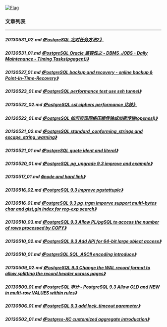 <a rel=nofollow href=http://info.flagcounter.com/h9V1  ><img src=http://s03.flagcounter.com/count/h9V1/bg_FFFFFF/txt_000000/border_CCCCCC/columns_2/maxflags_12/viewers_0/labels_0/pageviews_0/flags_0/  alt=Flag Counter  border=0  ></a>
### 文章列表  
----  
##### 20130531_02.md   [《PostgreSQL 定时任务方法2》](20130531_02.md)  
##### 20130531_01.md   [《PostgreSQL Oracle 兼容性之 - DBMS_JOBS - Daily Maintenance - Timing Tasks(pgagent)》](20130531_01.md)  
##### 20130527_01.md   [《PostgreSQL backup and recovery - online backup & Point-In-Time-Recovery》](20130527_01.md)  
##### 20130523_01.md   [《PostgreSQL performance test use ssh tunnel》](20130523_01.md)  
##### 20130522_02.md   [《PostgreSQL ssl ciphers performance 比较》](20130522_02.md)  
##### 20130522_01.md   [《PostgreSQL 如何实现网络压缩传输或加密传输(openssl)》](20130522_01.md)  
##### 20130521_02.md   [《PostgreSQL standard_conforming_strings and escape_string_warning》](20130521_02.md)  
##### 20130521_01.md   [《PostgreSQL quote ident and literal》](20130521_01.md)  
##### 20130520_01.md   [《PostgreSQL pg_upgrade 9.3 improve and example》](20130520_01.md)  
##### 20130517_01.md   [《inode and hard link》](20130517_01.md)  
##### 20130516_02.md   [《PostgreSQL 9.3 improve pgstattuple》](20130516_02.md)  
##### 20130516_01.md   [《PostgreSQL 9.3 pg_trgm imporve support multi-bytes char and gist,gin index for reg-exp search》](20130516_01.md)  
##### 20130510_03.md   [《PostgreSQL 9.3 Allow PL/pgSQL to access the number of rows processed by COPY》](20130510_03.md)  
##### 20130510_02.md   [《PostgreSQL 9.3 Add API for 64-bit large object access》](20130510_02.md)  
##### 20130510_01.md   [《PostgreSQL SQL_ASCII encoding introduce》](20130510_01.md)  
##### 20130509_02.md   [《PostgreSQL 9.3 Change the WAL record format to allow splitting the record header across pages》](20130509_02.md)  
##### 20130509_01.md   [《PostgreSQL 审计 - PostgreSQL 9.3 Allow OLD and NEW in multi-row VALUES within rules》](20130509_01.md)  
##### 20130506_01.md   [《PostgreSQL 9.3 add lock_timeout parameter》](20130506_01.md)  
##### 20130502_01.md   [《Postgres-XC customized aggregate introduction》](20130502_01.md)  
